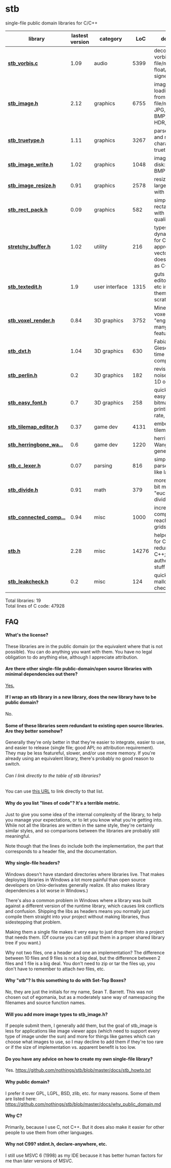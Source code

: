 <!---   THIS FILE IS AUTOMATICALLY GENERATED, DO NOT CHANGE IT BY HAND   --->

stb
===

single-file public domain libraries for C/C++ <a name="stb_libs"></a>

library    | lastest version | category | LoC | description
--------------------- | ---- | -------- | --- | --------------------------------
**[stb_vorbis.c](stb_vorbis.c)** | 1.09 | audio | 5399 | decode ogg vorbis files from file/memory to float/16-bit signed output
**[stb_image.h](stb_image.h)** | 2.12 | graphics | 6755 | image loading/decoding from file/memory: JPG, PNG, TGA, BMP, PSD, GIF, HDR, PIC
**[stb_truetype.h](stb_truetype.h)** | 1.11 | graphics | 3267 | parse, decode, and rasterize characters from truetype fonts
**[stb_image_write.h](stb_image_write.h)** | 1.02 | graphics | 1048 | image writing to disk: PNG, TGA, BMP
**[stb_image_resize.h](stb_image_resize.h)** | 0.91 | graphics | 2578 | resize images larger/smaller with good quality
**[stb_rect_pack.h](stb_rect_pack.h)** | 0.09 | graphics | 582 | simple 2D rectangle packer with decent quality
**[stretchy_buffer.h](stretchy_buffer.h)** | 1.02 | utility | 216 | typesafe dynamic array for C (i.e. approximation to vector<>), doesn't compile as C++
**[stb_textedit.h](stb_textedit.h)** | 1.9 | user&nbsp;interface | 1315 | guts of a text editor for games etc implementing them from scratch
**[stb_voxel_render.h](stb_voxel_render.h)** | 0.84 | 3D&nbsp;graphics | 3752 | Minecraft-esque voxel rendering "engine" with many more features
**[stb_dxt.h](stb_dxt.h)** | 1.04 | 3D&nbsp;graphics | 630 | Fabian "ryg" Giesen's real-time DXT compressor
**[stb_perlin.h](stb_perlin.h)** | 0.2 | 3D&nbsp;graphics | 182 | revised Perlin noise (3D input, 1D output)
**[stb_easy_font.h](stb_easy_font.h)** | 0.7 | 3D&nbsp;graphics | 258 | quick-and-dirty easy-to-deploy bitmap font for printing frame rate, etc
**[stb_tilemap_editor.h](stb_tilemap_editor.h)** | 0.37 | game&nbsp;dev | 4131 | embeddable tilemap editor
**[stb_herringbone_wa...](stb_herringbone_wang_tile.h)** | 0.6 | game&nbsp;dev | 1220 | herringbone Wang tile map generator
**[stb_c_lexer.h](stb_c_lexer.h)** | 0.07 | parsing | 816 | simplify writing parsers for C-like languages
**[stb_divide.h](stb_divide.h)** | 0.91 | math | 379 | more useful 32-bit modulus e.g. "euclidean divide"
**[stb_connected_comp...](stb_connected_components.h)** | 0.94 | misc | 1000 | incrementally compute reachability on grids
**[stb.h](stb.h)** | 2.28 | misc | 14276 | helper functions for C, mostly redundant in C++; basically author's personal stuff
**[stb_leakcheck.h](stb_leakcheck.h)** | 0.2 | misc | 124 | quick-and-dirty malloc/free leak-checking

Total libraries: 19  
Total lines of C code: 47928


FAQ
---

#### What's the license?

These libraries are in the public domain (or the equivalent where that is not
possible). You can do anything you want with them. You have no legal obligation
to do anything else, although I appreciate attribution.

#### <a name="other_libs"></a> Are there other single-file public-domain/open source libraries with minimal dependencies out there?

[Yes.](https://github.com/nothings/stb/blob/master/docs/other_libs.md)

#### If I wrap an stb library in a new library, does the new library have to be public domain?

No.

#### Some of these libraries seem redundant to existing open source libraries. Are they better somehow?

Generally they're only better in that they're easier to integrate,
easier to use, and easier to release (single file; good API; no
attribution requirement). They may be less featureful, slower,
and/or use more memory. If you're already using an equivalent
library, there's probably no good reason to switch.

###### Can I link directly to the table of stb libraries?

You can use [this URL](https://github.com/nothings/stb#stb_libs) to link directly to that list.

#### Why do you list "lines of code"? It's a terrible metric.

Just to give you some idea of the internal complexity of the library,
to help you manage your expectations, or to let you know what you're
getting into. While not all the libraries are written in the same
style, they're certainly similar styles, and so comparisons between
the libraries are probably still meaningful.

Note though that the lines do include both the implementation, the
part that corresponds to a header file, and the documentation.

#### Why single-file headers?

Windows doesn't have standard directories where libraries
live. That makes deploying libraries in Windows a lot more
painful than open source developers on Unix-derivates generally
realize. (It also makes library dependencies a lot worse in Windows.)

There's also a common problem in Windows where a library was built
against a different version of the runtime library, which causes
link conflicts and confusion. Shipping the libs as headers means
you normally just compile them straight into your project without
making libraries, thus sidestepping that problem.

Making them a single file makes it very easy to just
drop them into a project that needs them. (Of course you can
still put them in a proper shared library tree if you want.)

Why not two files, one a header and one an implementation?
The difference between 10 files and 9 files is not a big deal,
but the difference between 2 files and 1 file is a big deal.
You don't need to zip or tar the files up, you don't have to
remember to attach *two* files, etc.

#### Why "stb"? Is this something to do with Set-Top Boxes?

No, they are just the initials for my name, Sean T. Barrett.
This was not chosen out of egomania, but as a moderately sane
way of namespacing the filenames and source function names.

#### Will you add more image types to stb_image.h?

If people submit them, I generally add them, but the goal of stb_image
is less for applications like image viewer apps (which need to support
every type of image under the sun) and more for things like games which
can choose what images to use, so I may decline to add them if they're
too rare or if the size of implementation vs. apparent benefit is too low.

#### Do you have any advice on how to create my own single-file library?

Yes. https://github.com/nothings/stb/blob/master/docs/stb_howto.txt

#### Why public domain?

I prefer it over GPL, LGPL, BSD, zlib, etc. for many reasons.
Some of them are listed here:
https://github.com/nothings/stb/blob/master/docs/why_public_domain.md

#### Why C?

Primarily, because I use C, not C++. But it does also make it easier
for other people to use them from other languages.

#### Why not C99? stdint.h, declare-anywhere, etc.

I still use MSVC 6 (1998) as my IDE because it has better human factors
for me than later versions of MSVC.



